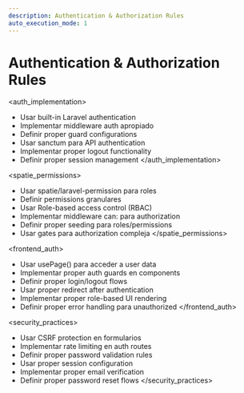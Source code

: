 ```yaml
---
description: Authentication & Authorization Rules
auto_execution_mode: 1
---
```


# Authentication & Authorization Rules

<auth_implementation>

- Usar built-in Laravel authentication
- Implementar middleware auth apropiado
- Definir proper guard configurations
- Usar sanctum para API authentication
- Implementar proper logout functionality
- Definir proper session management
  </auth_implementation>

<spatie_permissions>

- Usar spatie/laravel-permission para roles
- Definir permissions granulares
- Usar Role-based access control (RBAC)
- Implementar middleware can: para authorization
- Definir proper seeding para roles/permissions
- Usar gates para authorization compleja
  </spatie_permissions>

<frontend_auth>

- Usar usePage() para acceder a user data
- Implementar proper auth guards en components
- Definir proper login/logout flows
- Usar proper redirect after authentication
- Implementar proper role-based UI rendering
- Definir proper error handling para unauthorized
  </frontend_auth>

<security_practices>

- Usar CSRF protection en formularios
- Implementar rate limiting en auth routes
- Definir proper password validation rules
- Usar proper session configuration
- Implementar proper email verification
- Definir proper password reset flows
  </security_practices>
